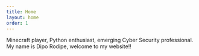 ```yaml
---
title: Home
layout: home
order: 1
---
```


Minecraft player, Python enthusiast, emerging Cyber Security professional. My name is Dipo Rodipe, welcome to my website!!